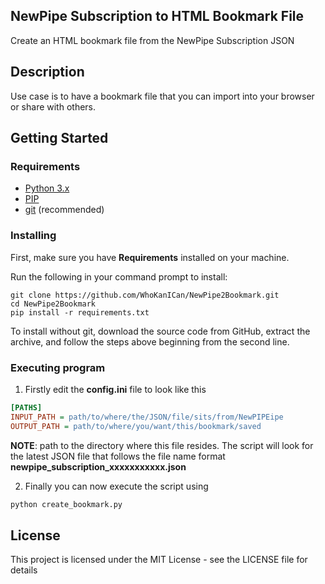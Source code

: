 ## NewPipe Subscription to HTML Bookmark File  
Create an HTML bookmark file from the NewPipe Subscription JSON  
  
  
## Description  
Use case is to have a bookmark file that you can import into your browser or share with others.

## Getting Started  

### Requirements
* [Python 3.x](https://www.python.org/downloads/)
* [PIP](https://pip.pypa.io/en/stable/installation/)
* [git](https://git-scm.com/book/en/v2/Getting-Started-Installing-Git)  (recommended)
  
### Installing  
 First, make sure you have **Requirements** installed on your machine.

Run the following in your command prompt to install:
```
git clone https://github.com/WhoKanICan/NewPipe2Bookmark.git
cd NewPipe2Bookmark
pip install -r requirements.txt
```

To install without git,  download the source code from GitHub, extract the archive, and follow the steps above beginning from the second line.
  
### Executing program  
 1. Firstly edit the **config.ini** file to look like this
```ini
[PATHS]
INPUT_PATH = path/to/where/the/JSON/file/sits/from/NewPIPEipe
OUTPUT_PATH = path/to/where/you/want/this/bookmark/saved
```  
**NOTE**: path to the directory where this file resides. The script will look for the latest JSON file that follows the file name format **newpipe_subscription_xxxxxxxxxxx.json**

2. Finally you can now execute the script using
```bash
python create_bookmark.py
```
  
## License  
  
This project is licensed under the MIT License - see the LICENSE file for details  
